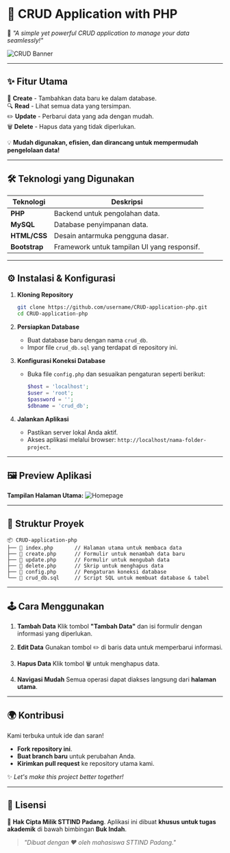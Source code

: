 
# 🌟 CRUD Application with PHP
🚀 *"A simple yet powerful CRUD application to manage your data seamlessly!"*

![CRUD Banner](https://idilputra.my.id/tugas-web/)

---

## ✨ **Fitur Utama**

🌱 **Create** - Tambahkan data baru ke dalam database.  
🔍 **Read** - Lihat semua data yang tersimpan.  
✏️ **Update** - Perbarui data yang ada dengan mudah.  
🗑️ **Delete** - Hapus data yang tidak diperlukan.  

💡 **Mudah digunakan, efisien, dan dirancang untuk mempermudah pengelolaan data!**

---

## 🛠️ **Teknologi yang Digunakan**

| Teknologi     | Deskripsi                                   |
|---------------|---------------------------------------------|
| **PHP**       | Backend untuk pengolahan data.             |
| **MySQL**     | Database penyimpanan data.                 |
| **HTML/CSS**  | Desain antarmuka pengguna dasar.           |
| **Bootstrap** | Framework untuk tampilan UI yang responsif.|

---

## ⚙️ **Instalasi & Konfigurasi**

1. **Kloning Repository**
   ```bash
   git clone https://github.com/username/CRUD-application-php.git
   cd CRUD-application-php
   ```

2. **Persiapkan Database**
   - Buat database baru dengan nama `crud_db`.
   - Impor file `crud_db.sql` yang terdapat di repository ini.

3. **Konfigurasi Koneksi Database**
   - Buka file `config.php` dan sesuaikan pengaturan seperti berikut:
     ```php
     $host = 'localhost';
     $user = 'root';
     $password = '';
     $dbname = 'crud_db';
     ```

4. **Jalankan Aplikasi**
   - Pastikan server lokal Anda aktif.
   - Akses aplikasi melalui browser:
     `http://localhost/nama-folder-project`.

---

## 🖼️ **Preview Aplikasi**

**Tampilan Halaman Utama:**
![Homepage](https://via.placeholder.com/800x400.png?text=Preview+CRUD+App)

---

## 📂 **Struktur Proyek**

```plaintext
📦 CRUD-application-php
├── 📄 index.php       // Halaman utama untuk membaca data
├── 📄 create.php      // Formulir untuk menambah data baru
├── 📄 update.php      // Formulir untuk mengubah data
├── 📄 delete.php      // Skrip untuk menghapus data
├── 📄 config.php      // Pengaturan koneksi database
└── 📄 crud_db.sql     // Script SQL untuk membuat database & tabel
```

---

## 🕹️ **Cara Menggunakan**

1. **Tambah Data**
   Klik tombol **"Tambah Data"** dan isi formulir dengan informasi yang diperlukan.

2. **Edit Data**
   Gunakan tombol ✏️ di baris data untuk memperbarui informasi.

3. **Hapus Data**
   Klik tombol 🗑️ untuk menghapus data.

4. **Navigasi Mudah**
   Semua operasi dapat diakses langsung dari **halaman utama**.

---

## 🌍 **Kontribusi**

Kami terbuka untuk ide dan saran!
- **Fork repository ini**.
- **Buat branch baru** untuk perubahan Anda.
- **Kirimkan pull request** ke repository utama kami.

✨ *Let's make this project better together!*

---

## 🏅 **Lisensi**

📜 **Hak Cipta Milik STTIND Padang**.
Aplikasi ini dibuat **khusus untuk tugas akademik** di bawah bimbingan **Buk Indah**.

> *"Dibuat dengan ❤️ oleh mahasiswa STTIND Padang."*
